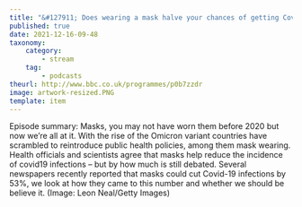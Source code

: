 ```yaml
---
title: "&#127911; Does wearing a mask halve your chances of getting Covid-19?"
published: true
date: 2021-12-16-09-48
taxonomy:
    category:
        - stream
    tag:
        - podcasts
theurl: http://www.bbc.co.uk/programmes/p0b7zzdr
image: artwork-resized.PNG
template: item
---
```


Episode summary: Masks, you may not have worn them before 2020 but now we&rsquo;re all at it. With the rise of the Omicron variant countries have scrambled to reintroduce public health policies, among them mask wearing. Health officials and scientists agree that masks help reduce the incidence of covid19 infections &ndash; but by how much is still debated. Several newspapers recently reported that masks could cut Covid-19 infections by 53%, we look at how they came to this number and whether we should be believe it. (Image: Leon Neal/Getty Images)
